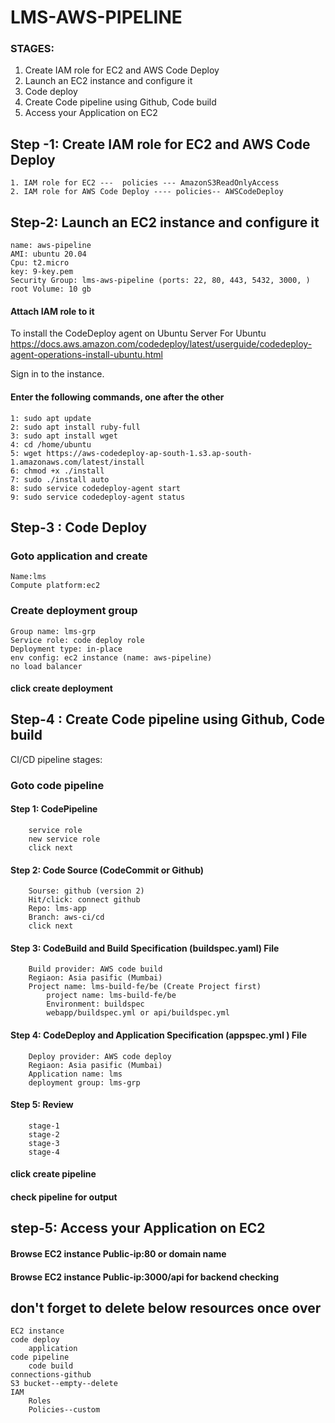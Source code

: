 
# LMS-AWS-PIPELINE 
### STAGES:
1. Create IAM role for EC2 and AWS Code Deploy
2. Launch an EC2 instance and configure it
3. Code deploy
4. Create Code pipeline using Github, Code build 
5. Access your Application on EC2

## Step -1: Create IAM role for EC2 and AWS Code Deploy
    1. IAM role for EC2 ---  policies --- AmazonS3ReadOnlyAccess
    2. IAM role for AWS Code Deploy ---- policies-- AWSCodeDeploy

## Step-2: Launch an EC2 instance and configure it

    name: aws-pipeline
    AMI: ubuntu 20.04
    Cpu: t2.micro
    key: 9-key.pem
    Security Group: lms-aws-pipeline (ports: 22, 80, 443, 5432, 3000, ) 
    root Volume: 10 gb

 #### Attach IAM role to it

  To install the CodeDeploy agent on Ubuntu Server
  For Ubuntu
    https://docs.aws.amazon.com/codedeploy/latest/userguide/codedeploy-agent-operations-install-ubuntu.html

  Sign in to the instance.
#### Enter the following commands, one after the other
    1: sudo apt update
    2: sudo apt install ruby-full
    3: sudo apt install wget
    4: cd /home/ubuntu
    5: wget https://aws-codedeploy-ap-south-1.s3.ap-south-1.amazonaws.com/latest/install
    6: chmod +x ./install
    7: sudo ./install auto
    8: sudo service codedeploy-agent start
    9: sudo service codedeploy-agent status

## Step-3 : Code Deploy

  ### Goto application and create
    Name:lms
    Compute platform:ec2

  ### Create deployment group
    Group name: lms-grp
    Service role: code deploy role
    Deployment type: in-place
    env config: ec2 instance (name: aws-pipeline)
    no load balancer
  #### click create deployment

## Step-4 : Create Code pipeline using Github, Code build 
CI/CD pipeline stages:

  ### Goto code pipeline

   #### Step 1: CodePipeline
        service role
        new service role
        click next

   #### Step 2: Code Source (CodeCommit or Github)
        Sourse: github (version 2)
        Hit/click: connect github
        Repo: lms-app
        Branch: aws-ci/cd
        click next

   #### Step 3: CodeBuild and Build Specification (buildspec.yaml) File
        Build provider: AWS code build
        Regiaon: Asia pasific (Mumbai)
        Project name: lms-build-fe/be (Create Project first)
            project name: lms-build-fe/be
            Environment: buildspec
            webapp/buildspec.yml or api/buildspec.yml

   #### Step 4: CodeDeploy and Application Specification (appspec.yml ) File
        Deploy provider: AWS code deploy
        Regiaon: Asia pasific (Mumbai)
        Application name: lms
        deployment group: lms-grp

   #### Step 5: Review
        stage-1
        stage-2
        stage-3
        stage-4
   #### click create pipeline

#### check pipeline for output

## step-5: Access your Application on EC2
    
  #### Browse EC2 instance Public-ip:80 or domain name
  #### Browse EC2 instance Public-ip:3000/api  for backend checking

## don't forget to delete below resources once over
    EC2 instance
    code deploy
        application
    code pipeline
        code build
    connections-github
    S3 bucket--empty--delete
    IAM
        Roles
        Policies--custom


